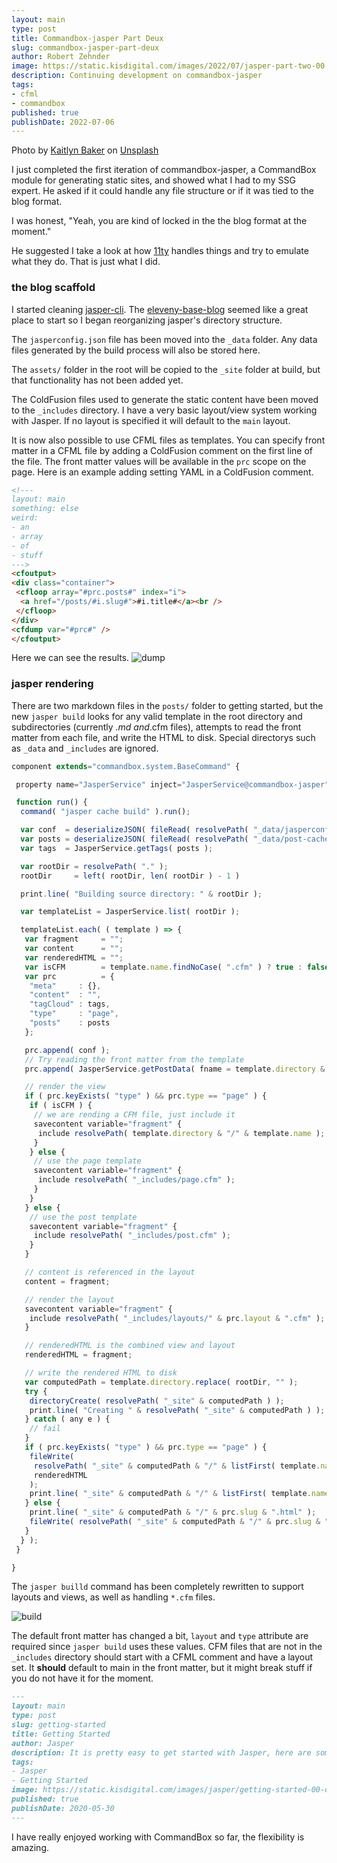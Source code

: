 ```yaml
---
layout: main
type: post
title: Commandbox-jasper Part Deux
slug: commandbox-jasper-part-deux
author: Robert Zehnder
image: https://static.kisdigital.com/images/2022/07/jasper-part-two-00.jpg
description: Continuing development on commandbox-jasper
tags: 
- cfml
- commandbox
published: true
publishDate: 2022-07-06
---
```

Photo by <a href="https://unsplash.com/@kaitlynbaker?utm_source=unsplash&utm_medium=referral&utm_content=creditCopyText">Kaitlyn Baker</a> on <a href="https://unsplash.com/s/photos/tech-writing?utm_source=unsplash&utm_medium=referral&utm_content=creditCopyText">Unsplash</a>

I just completed the first iteration of commandbox-jasper, a CommandBox module for generating static sites, and showed what I had to my SSG expert. He asked if it could handle any file structure or if it was tied to the blog format.

I was honest, "Yeah, you are kind of locked in the the blog format at the moment."

He suggested I take a look at how [11ty](https://www.11ty.dev) handles things and try to emulate what they do. That is just what I did.

### the blog scaffold

I started cleaning [jasper-cli](https://github.com/robertz/jasper-cli). The [eleveny-base-blog](https://github.com/11ty/eleventy-base-blog) seemed like a great place to start so I began reorganizing jasper's directory structure.

The `jasperconfig.json` file has been moved into the `_data` folder. Any data files generated by the build process will also be stored here.

The `assets/` folder in the root will be copied to the `_site` folder at build, but that functionality has not been added yet.

The ColdFusion files used to generate the static content have been moved to the `_includes` directory. I have a very basic layout/view system working with Jasper. If no layout is specified it will default to the `main` layout.

It is now also possible to use CFML files as templates. You can specify front matter in a CFML file by adding a ColdFusion comment on the first line of the file. The front matter values will be available in the `prc` scope on the page. Here is an example adding setting YAML in a ColdFusion comment.

``` html
<!---
layout: main
something: else
weird:
- an
- array
- of
- stuff
--->
<cfoutput>
<div class="container">
 <cfloop array="#prc.posts#" index="i">
  <a href="/posts/#i.slug#">#i.title#</a><br />
 </cfloop>
</div>
<cfdump var="#prc#" />
</cfoutput>
```

Here we can see the results.
![dump](https://static.kisdigital.com/images/2022/07/jasper-part-two-01.jpg)

### jasper rendering

There are two markdown files in the `posts/` folder to getting started, but the new `jasper build` looks for any valid template in the root directory and subdirectories (currently *.md and*.cfm files), attempts to read the front matter from each file, and write the HTML to disk. Special directorys such as `_data` and `_includes` are ignored.

``` javascript
component extends="commandbox.system.BaseCommand" {

 property name="JasperService" inject="JasperService@commandbox-jasper";

 function run() {
  command( "jasper cache build" ).run();

  var conf  = deserializeJSON( fileRead( resolvePath( "_data/jasperconfig.json" ), "utf-8" ) );
  var posts = deserializeJSON( fileRead( resolvePath( "_data/post-cache.json" ), "utf-8" ) );
  var tags  = JasperService.getTags( posts );

  var rootDir = resolvePath( "." );
  rootDir     = left( rootDir, len( rootDir ) - 1 )

  print.line( "Building source directory: " & rootDir );

  var templateList = JasperService.list( rootDir );

  templateList.each( ( template ) => {
   var fragment     = "";
   var content      = "";
   var renderedHTML = "";
   var isCFM        = template.name.findNoCase( ".cfm" ) ? true : false;
   var prc          = {
    "meta"     : {},
    "content"  : "",
    "tagCloud" : tags,
    "type"     : "page",
    "posts"    : posts
   };

   prc.append( conf );
   // Try reading the front matter from the template
   prc.append( JasperService.getPostData( fname = template.directory & "/" & template.name ) );

   // render the view
   if ( prc.keyExists( "type" ) && prc.type == "page" ) {
    if ( isCFM ) {
     // we are rending a CFM file, just include it
     savecontent variable="fragment" {
      include resolvePath( template.directory & "/" & template.name );
     }
    } else {
     // use the page template
     savecontent variable="fragment" {
      include resolvePath( "_includes/page.cfm" );
     }
    }
   } else {
    // use the post template
    savecontent variable="fragment" {
     include resolvePath( "_includes/post.cfm" );
    }
   }

   // content is referenced in the layout
   content = fragment;

   // render the layout
   savecontent variable="fragment" {
    include resolvePath( "_includes/layouts/" & prc.layout & ".cfm" );
   }

   // renderedHTML is the combined view and layout
   renderedHTML = fragment;

   // write the rendered HTML to disk
   var computedPath = template.directory.replace( rootDir, "" );
   try {
    directoryCreate( resolvePath( "_site" & computedPath ) );
    print.line( "Creating " & resolvePath( "_site" & computedPath ) );
   } catch ( any e ) {
    // fail
   }
   if ( prc.keyExists( "type" ) && prc.type == "page" ) {
    fileWrite(
     resolvePath( "_site" & computedPath & "/" & listFirst( template.name, "." ) & ".html" ),
     renderedHTML
    );
    print.line( "_site" & computedPath & "/" & listFirst( template.name, "." ) & ".html" );
   } else {
    print.line( "_site" & computedPath & "/" & prc.slug & ".html" );
    fileWrite( resolvePath( "_site" & computedPath & "/" & prc.slug & ".html" ), renderedHTML );
   }
  } );
 }

}
```

The `jasper builld` command has been completely rewritten to support layouts and views, as well as handling `*.cfm` files.

![build](https://static.kisdigital.com/images/2022/07/jasper-part-two-02.jpg)

The default front matter has changed a bit, `layout` and `type` attribute are required since `jasper build` uses these values. CFM files that are not in the `_includes` directory should start with a CFML comment and have a layout set. It **should** default to main in the front matter, but it might break stuff if you do not have it for the moment.

``` md
---
layout: main
type: post
slug: getting-started
title: Getting Started
author: Jasper
description: It is pretty easy to get started with Jasper, here are some steps to help you move forward
tags: 
- Jasper
- Getting Started
image: https://static.kisdigital.com/images/jasper/getting-started-00-cover.jpeg
published: true
publishDate: 2020-05-30
---
```

I have really enjoyed working with CommandBox so far, the flexibility is amazing.
